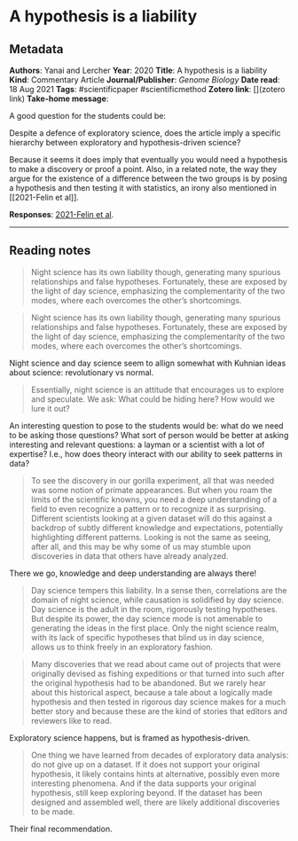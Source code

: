 # A hypothesis is a liability

## Metadata

**Authors**: Yanai and Lercher
**Year**: 2020
**Title**: A hypothesis is a liability
**Kind**: Commentary Article
**Journal/Publisher**: *Genome Biology*
**Date read**: 18 Aug 2021
**Tags**: #scientificpaper #scientificmethod
**Zotero link**: [](zotero link)
**Take-home message**: 

A good question for the students could be:  

Despite a defence of exploratory science, does the article imply a specific hierarchy between exploratory and hypothesis-driven science? 

Because it seems it does imply that eventually you would need a hypothesis to make a discovery or proof a point. Also, in a related note, the way they argue for the existence of a difference between the two groups is by posing a hypothesis and then testing it with statistics, an irony also mentioned in [[2021-Felin et al]].

**Responses**: [2021-Felin et al](2021-Felin%20et%20al).


---

## Reading notes

> Night science has its own liability though, generating many spurious relationships and false hypotheses. Fortunately, these are exposed by the light of day science, emphasizing the complementarity of the two modes, where each overcomes the other’s shortcomings.

> Night science has its own liability though, generating many spurious relationships and false hypotheses. Fortunately, these are exposed by the light of day science, emphasizing the complementarity of the two modes, where each overcomes the other’s shortcomings.

Night science and day science seem to allign somewhat with Kuhnian ideas about science: revolutionary vs normal.

> Essentially, night science is an attitude that encourages us to explore and speculate. We ask: What could be hiding here? How would we lure it out?

An interesting question to pose to the students would be: what do we need to be asking those questions? What sort of person would be better at asking interesting and relevant questions: a layman or a scientist with a lot of expertise? I.e., how does theory interact with our ability to seek patterns in data?

> To see the discovery in our gorilla experiment, all that was needed was some notion of primate appearances. But when you roam the limits of the scientific knowns, you need a deep understanding of a field to even recognize a pattern or to recognize it as surprising. Different scientists looking at a given dataset will do this against a backdrop of subtly different knowledge and expectations, potentially highlighting different patterns. Looking is not the same as seeing, after all, and this may be why some of us may stumble upon discoveries in data that others have already analyzed.

There we go, knowledge and deep understanding are always there!

> Day science tempers this liability. In a sense then, correlations are the domain of night science, while causation is solidified by day science. Day science is the adult in the room, rigorously testing hypotheses. But despite its power, the day science mode is not amenable to generating the ideas in the first place. Only the night science realm, with its lack of specific hypotheses that blind us in day science, allows us to think freely in an exploratory fashion.

> Many discoveries that we read about came out of projects that were originally devised as fishing expeditions or that turned into such after the original hypothesis had to be abandoned. But we rarely hear about this historical aspect, because a tale about a logically made hypothesis and then tested in rigorous day science makes for a much better story and because these are the kind of stories that editors and reviewers like to read.

Exploratory science happens, but is framed as hypothesis-driven.

> One thing we have learned from decades of exploratory data analysis: do not give up on a dataset. If it does not support your original hypothesis, it likely contains hints at alternative, possibly even more interesting phenomena. And if the data supports your original hypothesis, still keep exploring beyond. If the dataset has been designed and assembled well, there are likely additional discoveries to be made.

Their final recommendation.